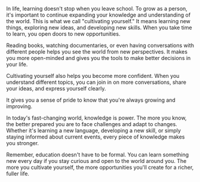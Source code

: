 In life, learning doesn't stop when you leave school.
To grow as a person, it's important to continue expanding your knowledge and understanding of the world.
This is what we call "cultivating yourself." It means learning new things, exploring new ideas, and developing new skills.
When you take time to learn, you open doors to new opportunities.

Reading books, watching documentaries, or even having conversations with different people helps you see the world from new perspectives. It makes you more open-minded and gives you the tools to make better decisions in your life.

Cultivating yourself also helps you become more confident. When you understand different topics, you can join in on more conversations, share your ideas, and express yourself clearly.

It gives you a sense of pride to know that you're always growing and improving.

In today's fast-changing world, knowledge is power. The more you know, the better prepared you are to face challenges and adapt to changes. Whether it's learning a new language, developing a new skill, or simply staying informed about current events, every piece of knowledge makes you stronger.

Remember, education doesn't have to be formal. You can learn something new every day if you stay curious and open to the world around you. The more you cultivate yourself, the more opportunities you'll create for a richer, fuller life.
